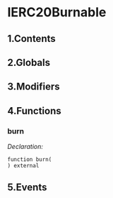 # IERC20Burnable





## 1.Contents
<!-- START doctoc -->
<!-- END doctoc -->

## 2.Globals

## 3.Modifiers

## 4.Functions

### burn



*Declaration:*
```solidity
function burn(
) external
```




## 5.Events
